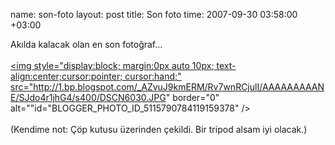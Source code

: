 name: son-foto
layout: post
title: Son foto
time: 2007-09-30 03:58:00 +03:00

Akılda kalacak olan en son fotoğraf...<br /><br /><a href="http://1.bp.blogspot.com/_AZvuJ9kmERM/Rv7wnRCjulI/AAAAAAAAANE/SJdo4r1jhG4/s1600-h/DSCN6030.JPG"><img style="display:block; margin:0px auto 10px; text-align:center;cursor:pointer; cursor:hand;" src="http://1.bp.blogspot.com/_AZvuJ9kmERM/Rv7wnRCjulI/AAAAAAAAANE/SJdo4r1jhG4/s400/DSCN6030.JPG" border="0" alt=""id="BLOGGER_PHOTO_ID_5115790784119159378" /></a><br /><br />(Kendime not: Çöp kutusu üzerinden çekildi. Bir tripod alsam iyi olacak.)
